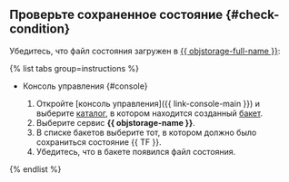 ## Проверьте сохраненное состояние {#check-condition}

Убедитесь, что файл состояния загружен в [{{ objstorage-full-name }}](../../storage/):

{% list tabs group=instructions %}

- Консоль управления {#console}

  1. Откройте [консоль управления]({{ link-console-main }}) и выберите [каталог](../../resource-manager/concepts/resources-hierarchy.md#folder), в котором находится созданный [бакет](../../storage/concepts/bucket.md).
  1. Выберите сервис **{{ objstorage-name }}**.
  1. В списке бакетов выберите тот, в котором должно было сохраниться состояние {{ TF }}.
  1. Убедитесь, что в бакете появился файл состояния.

{% endlist %}